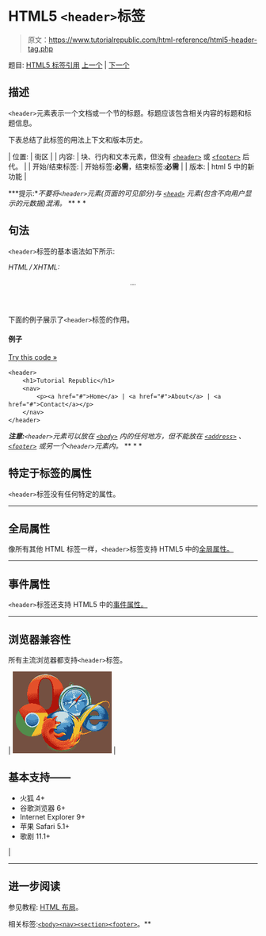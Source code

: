 # HTML5 `<header>`标签

> 原文：<https://www.tutorialrepublic.com/html-reference/html5-header-tag.php>

题目: [HTML5 标签引用](html5-tags.php) [上一个](html-head-tag.php) | [下一个](html5-hgroup-tag.php)

## 描述

`<header>`元素表示一个文档或一个节的标题。标题应该包含相关内容的标题和标题信息。

下表总结了此标签的用法上下文和版本历史。

| 位置: | 街区 |
| 内容: | 块、行内和文本元素，但没有 [`<header>`](html5-header-tag.php) 或 [`<footer>`](html5-footer-tag.php) 后代。 |
| 开始/结束标签: | 开始标签:**必需**，结束标签:**必需** |
| 版本: | html 5 中的新功能 |

 ***提示:**不要将`<header>`元素(页面的可见部分)与 [`<head>`](html-head-tag.php) 元素(包含不向用户显示的元数据)混淆。*  ** * *

## 句法

`<header>`标签的基本语法如下所示:

*HTML / XHTML:* <header> ... </header>

下面的例子展示了`<header>`标签的作用。

#### 例子

[Try this code »](../codelab.php?topic=html5&file=header-tag "Try this code using online Editor")

```
<header>
    <h1>Tutorial Republic</h1>
    <nav>
        <p><a href="#">Home</a> | <a href="#">About</a> | <a href="#">Contact</a></p>
    </nav>
</header>
```

 ***注意:**`<header>`元素可以放在 [`<body>`](html-body-tag.php) 内的任何地方，但不能放在 [`<address>`](html-address-tag.php) 、 [`<footer>`](html5-footer-tag.php) 或另一个`<header>`元素内。*  ** * *

## 特定于标签的属性

`<header>`标签没有任何特定的属性。

* * *

## 全局属性

像所有其他 HTML 标签一样，`<header>`标签支持 HTML5 中的[全局属性。](html5-global-attributes.php)

* * *

## 事件属性

`<header>`标签还支持 HTML5 中的[事件属性。](html5-event-attributes.php)

* * *

## 浏览器兼容性

所有主流浏览器都支持`<header>`标签。

| ![Browsers Icon](img/e9331123c77668c1832e541c2fca1002.png) | 

## 基本支持——

*   火狐 4+
*   谷歌浏览器 6+
*   Internet Explorer 9+
*   苹果 Safari 5.1+
*   歌剧 11.1+

 |

* * *

## 进一步阅读

参见教程: [HTML 布局](../html-tutorial/html-layout.php)。

相关标签:[`<body>`](html-body-tag.php)[`<nav>`](html5-nav-tag.php)[`<section>`](html5-section-tag.php)[`<footer>`](html5-footer-tag.php)。**